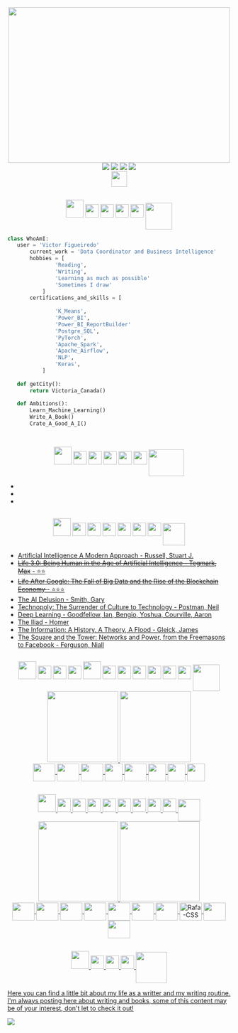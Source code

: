 <div id="header" align="center">
 <img src='https://qph.cf2.quoracdn.net/main-qimg-c7f8b1214b6d3d01b698819c4d677ab3', width = 500px, height = 350px  />
</div>
<div id='contact' align='center'>
 <a href='mailto:figtreevic@gmail.com'><img src='https://img.shields.io/badge/Gmail-D14836?style=for-the-badge&logo=gmail&logoColor=white' target='_blank'></a>
  <a href='www.slack.com'><img src='https://img.shields.io/badge/Slack-4A154B?style=for-the-badge&logo=slack&logoColor=white' target='_blank'></a>
  <a href='https://www.instagram.com/figtreevic/'><img src='https://img.shields.io/badge/Instagram-E4405F?style=for-the-badge&logo=instagram&logoColor=white' target='_blank'></a>
  <a href='https://www.linkedin.com/in/victorfigtree' target='_blank'><img src='https://img.shields.io/badge/LinkedIn-0077B5?style=for-the-badge&logo=linkedin&logoColor=white' ></a>
 </div>
<div id='contact' align='center'>
  <a href='https://medium.com/@figtreevic'><img height='35px'src='https://img.shields.io/badge/Medium-12100E?style=for-the-badge&logo=medium&logoColor=white' tarbet='_blank'></a>
 </div>

##

<!-- <h3 align='center'><strong>About_myself</strong> --> 

<div align='center'>
<img height='40' width='40' src='https://media.giphy.com/media/v1.Y2lkPTc5MGI3NjExZjMyMGNhNTExZDg1MGZlZWI0OGRlZGNjMzkwMzU2NTdkYzRjNWI2MiZjdD1z/HaPdTSKQwQyMXyodO3/giphy.gif' />
<img  height='30' width='30' src='https://media.giphy.com/media/v1.Y2lkPTc5MGI3NjExOWVhOWY5NDUxOTQ1ZjY0YjVlZjBjMTUzNzRjZDcwYzRmNDBlN2EwZCZjdD1z/DzAgx6bbTGpMg9Ixmi/giphy.gif' />
<img  height='30' width='30' src='https://media.giphy.com/media/v1.Y2lkPTc5MGI3NjExMWI5ZjUzMTk5ODNkMTkzOTM1NmEwMWY1ZDg5Njk3YmJmYjU5ZDY5NSZjdD1z/CVxcEZiUBvv3IefLuC/giphy.gif' />
<img height='30' width='30' src='https://media.giphy.com/media/v1.Y2lkPTc5MGI3NjExMzk4ODRjMTUyYmQ4MTI4N2M2ODFiZmUwNmMxYjI4NzViN2E5YmQyYiZjdD1z/aleE3EDeUbvaduEOjH/giphy.gif' />
<img height='30' width='30' src='https://media.giphy.com/media/v1.Y2lkPTc5MGI3NjExMzgzMGIzNjMxNzBmY2ZkZjNiZjhhZDI4M2NlMThmYzhlOThmNjZjZSZjdD1z/ZoX0UGDkYyVbw3qoaU/giphy.gif' />
<img align='center' height='60' width='60' src='https://media.giphy.com/media/QWvra259h4LCvdJnxP/giphy.gif' />
</div> 

 <!-- <div align="center">
    <img src="https://media.giphy.com/media/dWesBcTLavkZuG35MI/giphy.gif" width="450" height="200"/>
 </div> --> 
 
 
 ```python
 class WhoAmI:
 	user = 'Victor Figueiredo'
		current_work = 'Data Coordinator and Business Intelligence'
		hobbies = [
				'Reading',
				'Writing',
				'Learning as much as possible'
				'Sometimes I draw'
			]
		certifications_and_skills = [
		
				'K_Means',
				'Power_BI',
				'Power_BI_ReportBuilder'
				'Postgre_SQL',
				'PyTorch',
				'Apache_Spark',
				'Apache_Airflow',
				'NLP',
				'Keras',
			]
	
	def getCity():
		return Victoria_Canada()
	
	def Ambitions():
		Learn_Machine_Learning()
		Write_A_Book()
		Crate_A_Good_A_I()
	
 ```
##

<div align='center'>
	<img height='40' width='40' src='https://media.giphy.com/media/v1.Y2lkPTc5MGI3NjExNzcwZmFiMzdjODM1NzlkNzM0ZTIyMzRlZmFlNWM2MGVmZmRhMGJhZCZjdD1z/XzAmby8okSGGh0LtrV/giphy.gif' />
	<img height='30' width='30' src='https://media.giphy.com/media/v1.Y2lkPTc5MGI3NjExMDJiOGUzNTFhNGZiYjkyMTI5ZGI4NzNkYjRmZTM3OGFlMTIxOGQzNCZjdD1z/e4PBrtD9ecTf93f4HY/giphy.gif' />
	<img height='30' width='30' src='https://media.giphy.com/media/v1.Y2lkPTc5MGI3NjExNTY0M2IyYmI5NjZhYmY4OWE2MGRhZWUyZGVhZTNmNzQxN2NhZWI0NCZjdD1z/ttcLiRFKeArVSrkLiA/giphy.gif' />
	<img height='30' width='30' src='https://media.giphy.com/media/v1.Y2lkPTc5MGI3NjExNWZhYzcyM2Q3ZjQ2ZWJmYTBjN2E2ODNmNTczMzhjN2Q0MTI5ZjgwOCZjdD1z/ci9QD11a4fI2Z20TOG/giphy.gif' />
	<img height='30' width='30' src='https://media.giphy.com/media/v1.Y2lkPTc5MGI3NjExYzUzMGJlMDgzMjRjMzliYmYzZjY5MmRjNzA4Njk2ZWI0YThjNjdlMyZjdD1z/aleE3EDeUbvaduEOjH/giphy.gif' />
	<img height='30' width='30' src='https://media.giphy.com/media/v1.Y2lkPTc5MGI3NjExNzcwZmFiMzdjODM1NzlkNzM0ZTIyMzRlZmFlNWM2MGVmZmRhMGJhZCZjdD1z/XzAmby8okSGGh0LtrV/giphy.gif' />
	<img align='center' height='60' width= '80' src= 'https://media.itsnicethat.com/original_images/COLLINS_MEDIUM_00.gif' />
</div> 

<ul>
	<li></li>
	<li></li>
	<li></li>
	</ul>
	


##
<div align='center'>
	<img height='40' width='40'src='https://media.giphy.com/media/v1.Y2lkPTc5MGI3NjExNDViZWJkYTNmYzA3MzEwZDY1ODZjZGE4MGMzNTlkNjc5ZWU1YWE1NSZjdD1z/IhOOTT1NZorIaThg9l/giphy.gif' />
	<img height='30' width='30'src='https://media.giphy.com/media/v1.Y2lkPTc5MGI3NjExMDJiOGUzNTFhNGZiYjkyMTI5ZGI4NzNkYjRmZTM3OGFlMTIxOGQzNCZjdD1z/e4PBrtD9ecTf93f4HY/giphy.gif' />
	<img height='30' width='30'src='https://media.giphy.com/media/v1.Y2lkPTc5MGI3NjExZjMyMGNhNTExZDg1MGZlZWI0OGRlZGNjMzkwMzU2NTdkYzRjNWI2MiZjdD1z/HaPdTSKQwQyMXyodO3/giphy.gif' />
	<img height='30' width='30'src='https://media.giphy.com/media/v1.Y2lkPTc5MGI3NjExNTY0M2IyYmI5NjZhYmY4OWE2MGRhZWUyZGVhZTNmNzQxN2NhZWI0NCZjdD1z/ttcLiRFKeArVSrkLiA/giphy.gif' />
	<img height='30' width='30'src='https://media.giphy.com/media/v1.Y2lkPTc5MGI3NjExNWZhYzcyM2Q3ZjQ2ZWJmYTBjN2E2ODNmNTczMzhjN2Q0MTI5ZjgwOCZjdD1z/ci9QD11a4fI2Z20TOG/giphy.gif' />
	<img height='30' width='30'src='https://media.giphy.com/media/v1.Y2lkPTc5MGI3NjExZmIxZWM0YTU3ZDdiNjlmNDMzZWMwMjFiYWYxOTlmODRiMDI2NTJkMiZjdD1z/xfqXi14PZD9FWrWz3m/giphy.gif' />
	<img height='30' width='30'src='https://media.giphy.com/media/v1.Y2lkPTc5MGI3NjExNTAxNDJlNWQ4ZGMzZDQ0YTI0ZTA0MWIyOGExMThiMjBiZDkwNDY1NSZjdD1z/NbJTp0SbK2xjGvh64P/giphy.gif' />

<img align='center' height='50' width= '50' src= 'https://media.giphy.com/media/gjxYwnMG7Mocmc75DM/giphy.gif' />
</div> 

<ul>
		<li><a href="https://www.amazon.ca/Artificial-Intelligence-Approach-2-downloads-Artifical-ebook/dp/B092J75GML/ref=sr_1_12?crid=BOFU1YCY60IJ&keywords=stuart+russell&qid=1678580679&sprefix=stuart+russel%2Caps%2C188&sr=8-12" > Artificial Intelligence A Modern Approach - Russell, Stuart J. </a> </li>
		<li><a href="https://www.amazon.ca/Life-3-0-Being-Artificial-Intelligence/dp/1101970316/ref=sr_1_1?crid=1X940NRRD2Q8Z&keywords=life+3.0&qid=1678580788&sprefix=life+3%2Caps%2C272&sr=8-1"> <s>Life 3.0: Being Human in the Age of Artificial Intelligence - Tegmark, Max</s> - ⭐⭐ </a> </li>
		<li><a href="https://www.amazon.ca/Life-After-Google-Blockchain-Economy/dp/168451293X/ref=sr_1_9?crid=3IWDLF1GUP7NI&keywords=george+gilder&qid=1678581183&sprefix=george+g%2Caps%2C372&sr=8-9"><s>Life After Google: The Fall of Big Data and the Rise of the Blockchain Economy </s> -  ⭐⭐⭐ </a> </li>
		<li><a href="https://www.amazon.ca/AI-Delusion-Gary-Smith-ebook/dp/B07DPPM9C5/ref=sr_1_1?crid=27XRTH79R6J5A&keywords=the+delusion+ai&qid=1678582071&sprefix=the+delusion+ai%2Caps%2C288&sr=8-1" </a> The AI Delusion - Smith, Gary </li>
		<li><a href="https://www.amazon.ca/Technopoly-Surrender-Technology-Neil-Postman-ebook/dp/B004ZZJBW4/ref=sr_1_1?crid=2TRYBCYQZ0TZY&keywords=technopoly&qid=1678582113&sprefix=technopol%2Caps%2C200&sr=8-1"> Technopoly: The Surrender of Culture to Technology - Postman, Neil</a>  </li>
		<li><a href="https://www.amazon.ca/Deep-Learning-Ian-Goodfellow/dp/0262035618/ref=sr_1_5?crid=39NYTAARW1HHY&keywords=deep+learning&qid=1678724389&sprefix=deep+learn%2Caps%2C315&sr=8-5">Deep Learning - Goodfellow, Ian, Bengio, Yoshua, Courville, Aaron</a> </li>
		<li><a href="https://www.amazon.ca/Iliad-Homer/dp/0140275363/ref=sr_1_5?crid=1I6FLECLUFVFH&keywords=iliad&qid=1678724565&sprefix=il%2Caps%2C182&sr=8-5"> The Iliad - Homer</a></li>
		<li><a href="https://www.amazon.ca/Information-History-Theory-Flood/dp/1400096235/ref=sr_1_1?crid=34D1V6LN9BAMZ&keywords=information&qid=1678724658&sprefix=informati%2Caps%2C376&sr=8-1">The Information: A History, A Theory, A Flood - Gleick, James </a></li>
		<li><a href="https://www.amazon.ca/Square-Tower-Networks-Freemasons-Facebook/dp/0735222916/ref=sr_1_1?crid=2FNU00SYC6NO9&keywords=the+tower+and+the+square&qid=1678725174&sprefix=the+tower+and+the+squa%2Caps%2C220&sr=8-1">The Square and the Tower: Networks and Power, from the Freemasons to Facebook - Ferguson, Niall</a></li> 
	</ul>

<!-- <h2 align='center'><strong> ### How to reach me <strong>📫:</h2> 
<div align='center' > 
 <a href='mailto:figtreevic@gmail.com'><img src='https://img.shields.io/badge/Gmail-D14836?style=for-the-badge&logo=gmail&logoColor=white' target='_blank'></a>
  <a href='www.slack.com'><img src='https://img.shields.io/badge/Slack-4A154B?style=for-the-badge&logo=slack&logoColor=white' target='_blank'></a>
  <a href='https://www.instagram.com/figtreevic/'><img src='https://img.shields.io/badge/Instagram-E4405F?style=for-the-badge&logo=instagram&logoColor=white' target='_blank'></a>
  <a href='https://www.linkedin.com/in/victorfigtree' target='_blank'><img src='https://img.shields.io/badge/LinkedIn-0077B5?style=for-the-badge&logo=linkedin&logoColor=white' ></a>
 </div>
 -->
## 
<div align = 'center'>
	<img height='40' width='40' src='https://media.giphy.com/media/ttcLiRFKeArVSrkLiA/giphy.gif' />
	<img height='30' width='30' src='https://media.giphy.com/media/v1.Y2lkPTc5MGI3NjExZjMyMGNhNTExZDg1MGZlZWI0OGRlZGNjMzkwMzU2NTdkYzRjNWI2MiZjdD1z/HaPdTSKQwQyMXyodO3/giphy.gif' />
	<img height='30' width='30' src='https://media.giphy.com/media/v1.Y2lkPTc5MGI3NjExMzgzMGIzNjMxNzBmY2ZkZjNiZjhhZDI4M2NlMThmYzhlOThmNjZjZSZjdD1z/ZoX0UGDkYyVbw3qoaU/giphy.gif' />
	<img height='30' width='30' src='https://media.giphy.com/media/v1.Y2lkPTc5MGI3NjExZjMyMGNhNTExZDg1MGZlZWI0OGRlZGNjMzkwMzU2NTdkYzRjNWI2MiZjdD1z/HaPdTSKQwQyMXyodO3/giphy.gif' />
	<img height='40' width='40' src='https://media.giphy.com/media/v1.Y2lkPTc5MGI3NjExZTE4ZWMxNDE4NDhhNTAwN2Y4MzU2NjcxMzU2NTFkMTFkNjUyY2ZkOSZjdD1z/1mVsk60d2WK1Wou4q9/giphy.gif' />
	<img height='30' width='30' src='https://media.giphy.com/media/v1.Y2lkPTc5MGI3NjExNDA4M2ZkYTY3ZWEyZDBjMjc5ZWMxMDQzMjdmY2QzOGYzZGFkZmM0MCZjdD1z/zjHgy2dqtsPWB7amM6/giphy.gif' />
	<img height='30' width='30' src='https://media.giphy.com/media/v1.Y2lkPTc5MGI3NjExNWZhYzcyM2Q3ZjQ2ZWJmYTBjN2E2ODNmNTczMzhjN2Q0MTI5ZjgwOCZjdD1z/ci9QD11a4fI2Z20TOG/giphy.gif' />
	<img height='30' width='30' src='https://media.giphy.com/media/v1.Y2lkPTc5MGI3NjExMDJiOGUzNTFhNGZiYjkyMTI5ZGI4NzNkYjRmZTM3OGFlMTIxOGQzNCZjdD1z/e4PBrtD9ecTf93f4HY/giphy.gif' />
	<img height='30' width='30' src='https://media.giphy.com/media/v1.Y2lkPTc5MGI3NjExZmIxZWM0YTU3ZDdiNjlmNDMzZWMwMjFiYWYxOTlmODRiMDI2NTJkMiZjdD1z/xfqXi14PZD9FWrWz3m/giphy.gif' />
	<img height='30' width='30' src='https://media.giphy.com/media/v1.Y2lkPTc5MGI3NjExNDA4M2ZkYTY3ZWEyZDBjMjc5ZWMxMDQzMjdmY2QzOGYzZGFkZmM0MCZjdD1z/zjHgy2dqtsPWB7amM6/giphy.gif' />
	<img height='30' width='30' src='https://media.giphy.com/media/v1.Y2lkPTc5MGI3NjExMDJiOGUzNTFhNGZiYjkyMTI5ZGI4NzNkYjRmZTM3OGFlMTIxOGQzNCZjdD1z/e4PBrtD9ecTf93f4HY/giphy.gif' /> 
	<img align='center' height = '60' width='60' src = 'https://media.giphy.com/media/LMt9638dO8dftAjtco/giphy.gif' />

</div>
<div align = 'center'>
  <!-- <img src='https://media.giphy.com/media/SvEUbsayyUlcPm41Tl/giphy.gif' width='70px'/> --> 
  <a href="http://beacons.ai/figtreevic">
    <img height="160em" src="https://github-readme-stats.vercel.app/api?username=figtreevic&show_icons=true&theme=merko&include_all_commits=true&count_private=true">
    <img height="160em" src="https://github-readme-stats.vercel.app/api/top-langs/?username=figtreevic&hide=html,css,javascript&layout=compact&langs_count=1&theme=merko">
	  </div>
 <div align='center'  style="display:inline_block"<br>
   <img align='center' height = '40' width= '50' src="https://cdn.jsdelivr.net/gh/devicons/devicon/icons/python/python-original.svg" />
   <img align='center' height='40' width='50' src="https://cdn.jsdelivr.net/gh/devicons/devicon/icons/anaconda/anaconda-original.svg" />
   <img align='center' height ='40' width='50' src="https://cdn.jsdelivr.net/gh/devicons/devicon/icons/jupyter/jupyter-original.svg" />
   <img align='center' height='40'width='40' src='https://github.com/jupyterlab/jupyterlab-desktop/blob/master/dist-resources/icon.ico?raw=true' />
   <img align='center' height='40' width='50' src="https://cdn.jsdelivr.net/gh/devicons/devicon/icons/pandas/pandas-original.svg" />
   <img align='center' height='40' width='40'src="https://user-images.githubusercontent.com/315810/92161415-9e357100-edfe-11ea-917d-f9e33fd60741.png" />
   <img align='center' height='40' width='40' src="https://cdn.jsdelivr.net/gh/devicons/devicon/icons/tensorflow/tensorflow-original.svg" />
   <img align='center' height='40' width='40' src="https://cdn.jsdelivr.net/gh/devicons/devicon/icons/pytorch/pytorch-original.svg" />
 </div>
	 
## 

<div align = 'center'>
	<img height='40' width='40' src='https://media.giphy.com/media/v1.Y2lkPTc5MGI3NjExNTY0M2IyYmI5NjZhYmY4OWE2MGRhZWUyZGVhZTNmNzQxN2NhZWI0NCZjdD1z/ttcLiRFKeArVSrkLiA/giphy.gif' />
	<img height='30' width='30' src='https://media.giphy.com/media/v1.Y2lkPTc5MGI3NjExMDJiOGUzNTFhNGZiYjkyMTI5ZGI4NzNkYjRmZTM3OGFlMTIxOGQzNCZjdD1z/e4PBrtD9ecTf93f4HY/giphy.gif' />
	<img height='30' width='30' src='https://media.giphy.com/media/v1.Y2lkPTc5MGI3NjExZGFkOTU2NjZiNGZmOTFhMjQ1NjllNmMwMzUzZTFmZTFjNWJmMjdhMyZjdD1z/S70tfwfAwOwwBOSECH/giphy.gif' />
	<img height='30' width='30' src='https://media.giphy.com/media/v1.Y2lkPTc5MGI3NjExMDJiOGUzNTFhNGZiYjkyMTI5ZGI4NzNkYjRmZTM3OGFlMTIxOGQzNCZjdD1z/e4PBrtD9ecTf93f4HY/giphy.gif' />
	<img height='30' width='30' src='https://media.giphy.com/media/v1.Y2lkPTc5MGI3NjExNjIwM2E4NDkyY2Q2OTdhMTM5YThhODlkMWQ4ZGU1NTMxYjk2NzkwMiZjdD1z/63F1cWt2tB6p9Itksa/giphy.gif' />
	<img height='30' width='30' src='https://media.giphy.com/media/v1.Y2lkPTc5MGI3NjExMWI5ZjUzMTk5ODNkMTkzOTM1NmEwMWY1ZDg5Njk3YmJmYjU5ZDY5NSZjdD1z/CVxcEZiUBvv3IefLuC/giphy.gif' />
	<img height='30' width='30' src='https://media.giphy.com/media/E0AAmmXwbZIOWq5s3F/giphy.gif' />
	<img height='30' width='30' src='https://media.giphy.com/media/v1.Y2lkPTc5MGI3NjExMDJiOGUzNTFhNGZiYjkyMTI5ZGI4NzNkYjRmZTM3OGFlMTIxOGQzNCZjdD1z/e4PBrtD9ecTf93f4HY/giphy.gif' />
	<img height='30' width='30' src='https://media.giphy.com/media/v1.Y2lkPTc5MGI3NjExNDViZWJkYTNmYzA3MzEwZDY1ODZjZGE4MGMzNTlkNjc5ZWU1YWE1NSZjdD1z/IhOOTT1NZorIaThg9l/giphy.gif' />
	<img align='center' height = '50' width='50' src = 'https://media.giphy.com/media/IdyAQJVN2kVPNUrojM/giphy.gif' />
	</div>
  
  <div align ='center'>
  <a href="http://beacons.ai/figtreevic">
    <img height="180em" src="https://github-readme-stats.vercel.app/api?username=figtreevic&show_icons=true&theme=merko&include_all_commits=true&count_private=true">
    <img height='180em' src="https://github-readme-stats.vercel.app/api/top-langs/?username=figtreevic&exclude_repo=BasicClustering,Classification,NPL_1,NLP_2,UndKeras,KerasValidation,AdvClustering,MatplotLibStudy,BeerConsumptionAnalysis,ScrapingPyhton,SpellChecker,DataVisualization,TemporalSeries,ImersaoAlura,PandasPython,PandasIO&layout=compact&langs_count=16&theme=merko">
    
 </div>
  </div>
  <div align='center' style="display:inline_block"<br>
  <img align='center' height='40' width='50' src="https://cdn.jsdelivr.net/gh/devicons/devicon/icons/csharp/csharp-original.svg" />
   <img align='center' height='40' width='50' src="https://cdn.jsdelivr.net/gh/devicons/devicon/icons/dotnetcore/dotnetcore-original.svg" />
   <img align='center' height='40' width='50' src="https://cdn.jsdelivr.net/gh/devicons/devicon/icons/javascript/javascript-original.svg" />
   <img align='center' height='40' width='50' src="https://cdn.jsdelivr.net/gh/devicons/devicon/icons/git/git-original.svg" />
   <img align='center' height='40' width='50' src="https://cdn.jsdelivr.net/gh/devicons/devicon/icons/nodejs/nodejs-original.svg" />
   <img align='center' height='40' width='50' src="https://cdn.jsdelivr.net/gh/devicons/devicon/icons/react/react-original.svg" />
   <img align='center' height='40' width='50' src="https://cdn.jsdelivr.net/gh/devicons/devicon/icons/html5/html5-original.svg" />
   <img align='center' alt='Rafa-CSS' height='40' width='50' src="https://cdn.jsdelivr.net/gh/devicons/devicon/icons/css3/css3-original.svg"/>
   <img align='center' height='40' width='50' src="https://cdn.jsdelivr.net/gh/devicons/devicon/icons/pycharm/pycharm-original.svg" />
   <img align='center' height='40' width='50' src="https://cdn.jsdelivr.net/gh/devicons/devicon/icons/python/python-original.svg" />
          
 </div>
 
 ##

<section class="blog">
<div align='center'>
<img height='40' width='40' src='https://media.giphy.com/media/v1.Y2lkPTc5MGI3NjExOWVhOWY5NDUxOTQ1ZjY0YjVlZjBjMTUzNzRjZDcwYzRmNDBlN2EwZCZjdD1z/DzAgx6bbTGpMg9Ixmi/giphy.gif' />
<img height='30' width='30' src='https://media.giphy.com/media/v1.Y2lkPTc5MGI3NjExNjIwM2E4NDkyY2Q2OTdhMTM5YThhODlkMWQ4ZGU1NTMxYjk2NzkwMiZjdD1z/63F1cWt2tB6p9Itksa/giphy.gif' />
<img height='30' width='30' src='https://media.giphy.com/media/v1.Y2lkPTc5MGI3NjExMWI5ZjUzMTk5ODNkMTkzOTM1NmEwMWY1ZDg5Njk3YmJmYjU5ZDY5NSZjdD1z/CVxcEZiUBvv3IefLuC/giphy.gif' />
<img height='30' width='30' src='https://media.giphy.com/media/v1.Y2lkPTc5MGI3NjExNTAxNDJlNWQ4ZGMzZDQ0YTI0ZTA0MWIyOGExMThiMjBiZDkwNDY1NSZjdD1z/NbJTp0SbK2xjGvh64P/giphy.gif' />
<img align='center' height = '70' width = '70' src= 'https://media.giphy.com/media/oy3pwvu2WbY22fOWbz/giphy.gif' />
</div> 
 <p>
    Here you can find a little bit about my life as a writter and my writing routine.
    I'm always posting here about writing and books, some of this content may be of your interest, don't let to check it out!
 </p>
    <a href='www.figtreevic.ca' target='_blank'><img align="center" src="https://static.wixstatic.com/media/8536f5_a8bc3b685064432facfaf0e776ca2a1d~mv2.jpg/v1/fill/w_940,h_450,al_c,q_90,enc_auto/8536f5_a8bc3b685064432facfaf0e776ca2a1d~mv2.jpg"></a>
  </section>
 <!-- -->
<!-- token add day: 18/05/2022 --> 
<!---
figtreevic/figtreevic is a ✨ special ✨ repository because its `README.md` (this file) appears on your GitHub profile.
You can click the Preview link to take a look at your changes.
--->
